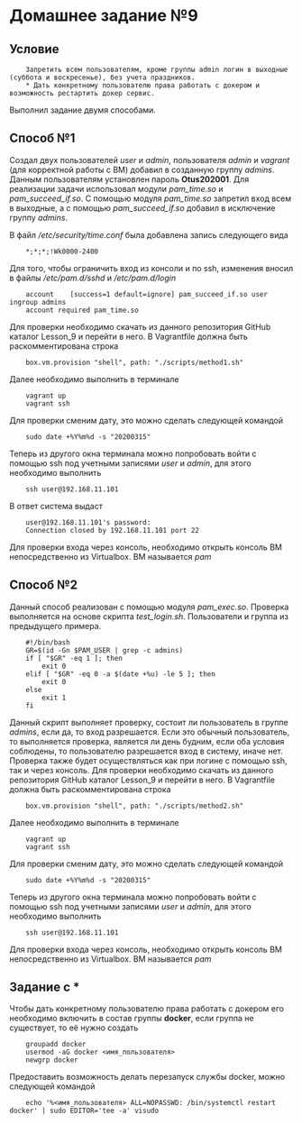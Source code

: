 # Домашнее задание №9
## Условие

        Запретить всем пользователям, кроме группы admin логин в выходные (суббота и воскресенье), без учета праздников.
        * Дать конкретному пользователю права работать с докером и возможность рестартить докер сервис.

Выполнил задание двумя способами.

## Способ №1

Создал двух пользователей *user* и *admin*, пользователя *admin* и *vagrant* (для корректной работы с ВМ) добавил в созданную группу *admins*.
Данным пользователям установлен пароль **Otus202001**.
Для реализации задачи использовал модули *pam_time.so* и *pam_succeed_if.so*. С помощью модуля *pam_time.so* запретил вход всем в выходные, а
с помощью *pam_succeed_if.so* добавил в исключение группу *admins*. 

В файл */etc/security/time.conf* была добавлена запись следующего вида

        *;*;*;!Wk0000-2400

Для того, чтобы ограничить вход из консоли и по ssh, изменения вносил в файлы */etc/pam.d/sshd* и */etc/pam.d/login*

        account    [success=1 default=ignore] pam_succeed_if.so user ingroup admins
        account required pam_time.so

Для проверки необходимо скачать из данного репозитория GitHub каталог Lesson_9 и перейти в него. В Vagrantfile должна быть раскомментирована строка

        box.vm.provision "shell", path: "./scripts/method1.sh"

Далее необходимо выполнить в терминале

        vagrant up
        vagrant ssh

Для проверки сменим дату, это можно сделать следующей командой

        sudo date +%Y%m%d -s "20200315"

Теперь из другого окна терминала можно попробовать войти с помощью ssh под учетными записями *user* и *admin*, для этого необходимо выполнить

        ssh user@192.168.11.101

В ответ система выдаст

        user@192.168.11.101's password: 
        Connection closed by 192.168.11.101 port 22

Для проверки входа через консоль, необходимо открыть консоль ВМ непосредственно из Virtualbox. ВМ называется *pam*

## Способ №2

Данный способ реализован с помощью модуля *pam_exec.so*. Проверка выполняется на основе скрипта *test_login.sh*. Пользователи и группа из предыдущего примера.

        #!/bin/bash
        GR=$(id -Gn $PAM_USER | grep -c admins)
        if [ "$GR" -eq 1 ]; then
            exit 0
        elif [ "$GR" -eq 0 -a $(date +%u) -le 5 ]; then
            exit 0
        else
            exit 1
        fi

Данный скрипт выполняет проверку, состоит ли пользователь в группе *admins*, если да, то вход разрешается. Если это обычный пользователь, то
выполняется проверка, является ли день будним, если оба условия соблюдены, то пользователю разрешается вход в систему, иначе нет.
Проверка также будет осуществляться как при логине с помощью ssh, так и через консоль.
Для проверки необходимо скачать из данного репозитория GitHub каталог Lesson_9 и перейти в него. В Vagrantfile должна быть раскомментирована строка

        box.vm.provision "shell", path: "./scripts/method2.sh"

Далее необходимо выполнить в терминале

        vagrant up
        vagrant ssh

Для проверки сменим дату, это можно сделать следующей командой

        sudo date +%Y%m%d -s "20200315"

Теперь из другого окна терминала можно попробовать войти с помощью ssh под учетными записями *user* и *admin*, для этого необходимо выполнить

        ssh user@192.168.11.101

Для проверки входа через консоль, необходимо открыть консоль ВМ непосредственно из Virtualbox. ВМ называется *pam*

## Задание с *

Чтобы дать конкретному пользователю права работать с докером его необходимо включить в состав группы **docker**, если группа не существует, то её нужно создать

        groupadd docker
        usermod -aG docker <имя_пользователя>
        newgrp docker

Предоставить возможность делать перезапуск службы docker, можно следующей командой

        echo '%<имя_пользователя> ALL=NOPASSWD: /bin/systemctl restart docker' | sudo EDITOR='tee -a' visudo



        


